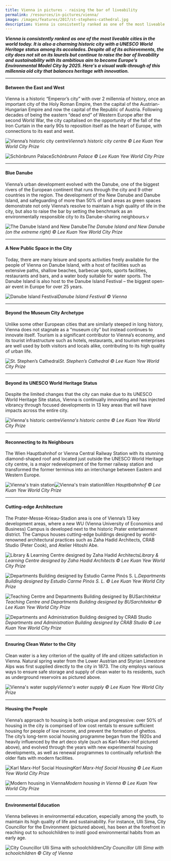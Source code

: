 ```yaml
---
title: Vienna in pictures - raising the bar of liveability
permalink: /resources/in-pictures/vienna/
image: /images/features/2017/st-stephens-cathedral.jpg
description: Vienna is consistently ranked as one of the most liveable cities in the world today. It is also a charming historic city with a UNESCO World Heritage status among its accolades. Despite all of its achievements, the city does not sit on its laurels but continue to raise the bar of liveability and sustainability with its ambitious aim to become Europe’s Environmental Model City by 2025. Here's a visual walk-through of this millennia old city that balances heritage with innovation.
---
```


***Vienna is consistently ranked as one of the most liveable cities in the world today. It is also a charming historic city with a UNESCO World Heritage status among its accolades. Despite all of its achievements, the city does not sit on its laurels but continue to raise the bar of liveability and sustainability with its ambitious aim to become Europe’s Environmental Model City by 2025. Here's a visual walk-through of this millennia old city that balances heritage with innovation.***

---

#### **Between the East and West**

Vienna is a historic “Emperor’s city” with over 2 millennia of history, once an important city of the Holy Roman Empire, then the capital of the Austrian-Hungarian Empire and now the capital of the Republic of Austria. Following decades of being the eastern “dead end” of Western Europe after the second World War, the city capitalised on the opportunity of the fall of the Iron Curtain in the early 90s to reposition itself as the heart of Europe, with connections to its east and west.

![Vienna’s historic city centre](/images/features/2017/vienna-aerial.jpg/)*Vienna’s historic city centre © Lee Kuan Yew World City Prize*

![Schönbrunn Palace](/images/features/2017/schobrunn-palace.jpg/)*Schönbrunn Palace © Lee Kuan Yew World City Prize*

---

#### **Blue Danube**

Vienna’s urban development evolved with the Danube, one of the biggest rivers of the European continent that runs through the city and 9 other countries in the region. The development of the New Danube and Danube Island, and safeguarding of more than 50% of land areas as green spaces demonstrate not only Vienna’s resolve to maintain a high quality of life in the city, but also to raise the bar by setting the benchmark as an environmentally responsible city to its Danube-sharing neighbours.v

![The Danube Island and New Danube](/images/features/2017/danube-island.jpg/)*The Danube Island and New Danube (on the extreme right) © Lee Kuan Yew World City Prize*

---

#### **A New Public Space in the City**

Today, there are many leisure and sports activities freely available for the people of Vienna on Danube Island, with a host of facilities such as extensive paths, shallow beaches, barbecue spots, sports facilities, restaurants and bars, and a water body suitable for water sports. The Danube Island is also host to the Danube Island Festival – the biggest open-air event in Europe for over 25 years.

![Danube Island Festival](/images/features/2017/danube-island-festival.jpg/)*Danube Island Festival © Vienna*

---

#### **Beyond the Museum City Archetype**

Unlike some other European cities that are similarly steeped in long history, Vienna does not stagnate as a “museum city” but instead continues to innovate itself. Tourism is a significant contributor to Vienna’s economy, and its tourist infrastructure such as hotels, restaurants, and tourism enterprises are well used by both visitors and locals alike, contributing to its high quality of urban life.

![St. Stephen’s Cathedral](/images/features/2017/st-stephens-cathedral.jpg/)*St. Stephen’s Cathedral © Lee Kuan Yew World City Prize*

---

#### **Beyond its UNESCO World Heritage Status**

Despite the limited changes that the city can make due to its UNESCO World Heritage Site status, Vienna is continually innovating and has injected vibrancy through focused developments in 13 key areas that will have impacts across the entire city.

![Vienna's historic centre](/images/features/2017/vienna-centre.jpg/)*Vienna's historic centre © Lee Kuan Yew World City Prize*

---

#### **Reconnecting to its Neighbours**

The Wien Hauptbahnhof or Vienna Central Railway Station with its stunning diamond-shaped roof and located just outside the UNESCO World Heritage city centre, is a major redevelopment of the former railway station and transformed the former terminus into an interchange between Eastern and Western Europe.

![Vienna's train station](/images/features/2017/vienna-train-station.jpg/)![Vienna's train station](/images/features/2017/vienna-train-station2.jpg/)*Wien Hauptbahnhof © Lee Kuan Yew World City Prize*

---

#### **Cutting-edge Architecture**

The Prater-Messe-Krieau-Stadion area is one of Vienna’s 13 key development areas, where a new WU (Vienna University of Economics and Business) Campus is developed next to the historic Prater entertainment district. The Campus houses cutting-edge buildings designed by world-renowned architectural practices such as Zaha Hadid Architects, CRAB Studio (Peter Cook), and Atelier Hitoshi Abe.

![Library & Learning Centre designed by Zaha Hadid Architects](/images/features/2017/vienna-zaha.jpg/)*Library & Learning Centre designed by Zaha Hadid Architects © Lee Kuan Yew World City Prize*

![Departments Building designed by Estudio Carme Pinós S. L.](/images/features/2017/vienna-departments-buildling.jpg/)*Departments Building designed by Estudio Carme Pinós S. L. © Lee Kuan Yew World City Prize*

![Teaching Centre and Departments Building designed by BUSarchitektur](/images/features/2017/vienna-teaching-centre.jpg/)*Teaching Centre and Departments Building designed by BUSarchitektur © Lee Kuan Yew World City Prize*

![Departments and Administration Building designed by CRAB Studio](/images/features/2017/vienna-crab-studio.jpg/)*Departments and Administration Building designed by CRAB Studio © Lee Kuan Yew World City Prize*

---

#### **Ensuring Clean Water to the City**

Clean water is a key criterion of the quality of life and citizen satisfaction in Vienna. Natural spring water from the Lower Austrian and Styrian Limestone Alps was first supplied directly to the city in 1873. The city employs various ways to ensure safe storage and supply of clean water to its residents, such as underground reservoirs as pictured above.

![Vienna's water supply](/images/features/2017/vienna-water.jpg/)*Vienna's water supply © Lee Kuan Yew World City Prize*

---

#### **Housing the People**

Vienna’s approach to housing is both unique and progressive: over 50% of housing in the city is comprised of low cost rentals to ensure sufficient housing for people of low income, and prevent the formation of ghettos. The city’s long-term social housing programme began from the 1920s and heavily influenced by the art deco style (such as Karl-Marx-Hof pictured above), and evolved through the years with new experimental housing developments, as well as renewal programmes to continually refurbish the older flats with modern facilities.

![Karl Marx-Hof Social Housing](/images/features/2017/vienna-social-housing.jpg/)*Karl Marx-Hof Social Housing © Lee Kuan Yew World City Prize*

![Modern housing in Vienna](/images/features/2017/vienna-housing.jpg/)*Modern housing in Vienna © Lee Kuan Yew World City Prize*

---

#### **Environmental Education**

Vienna believes in environmental education, especially among the youth, to maintain its high quality of life and sustainability. For instance, Ulli Sima, City Councillor for the Environment (pictured above), has been at the forefront in reaching out to schoolchildren to instil good environmental habits from an early age. 

![City Councillor Ulli Sima with schoolchildren ](/images/features/2017/vienna-environment-education.jpg/)*City Councillor Ulli Sima with schoolchildren © City of Vienna*
